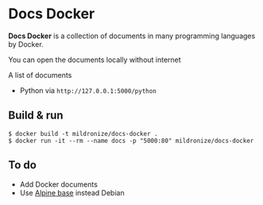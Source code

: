 # Docs Docker
**Docs Docker** is a collection of documents in many programming languages by Docker.

You can open the documents locally without internet

A list of documents
- Python via `http://127.0.0.1:5000/python`

## Build & run
```
$ docker build -t mildronize/docs-docker .
$ docker run -it --rm --name docs -p "5000:80" mildronize/docs-docker
```

## To do
- Add Docker documents
- Use [Alpine base](https://github.com/smebberson/docker-alpine) instead Debian
